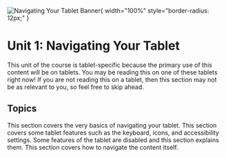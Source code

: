 ![Navigating Your Tablet Banner](/banners/NavigatingYourTablet.png){ width="100%" style="border-radius: 12px;" }

##

# Unit 1: Navigating Your Tablet

This unit of the course is tablet-specific because the primary use of this content will be on tablets. You may be reading this on one of these tablets right now! If you are not reading this on a tablet, then this section may not be as relevant to you, so feel free to skip ahead.

## Topics

<VitepressCardContainer :cols="2">
    <VitepressCard
        mdiIcon="mdiInformation"
        iconColor="var(--vp-c-brand-2)"
        title="1.1 The Basics"
        link="./1.1-basics"
        linkText="Go to section"
    >
        This section covers the very basics of navigating your tablet. 
    </VitepressCard>
    <VitepressCard
        mdiIcon="mdiCog"
        iconColor="var(--vp-c-brand-2)"
        title="1.2 Features and Settings"
        link="./1.2-tablet-features"
        linkText="Go to section"
    >
        This section covers some tablet features such as the keyboard, icons, and accessibility settings.
    </VitepressCard>
    <VitepressCard
        mdiIcon="mdiMinusCircle"
        iconColor="var(--vp-c-brand-2)"
        title="1.3 Restrictions"
        link="./1.3-restrictions"
        linkText="Go to section"
    >
        Some features of the tablet are disabled and this section explains them. 
    </VitepressCard>
    <VitepressCard
        mdiIcon="mdiArrowRightBoldBox"
        iconColor="var(--vp-c-brand-2)"
        title="1.4 Content Navigation"
        link="./1.4-content-navigation"
        linkText="Go to section"
    >
        This section covers how to navigate the content itself.
    </VitepressCard>

</VitepressCardContainer>
